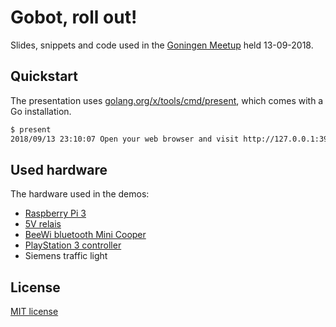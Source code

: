 # Gobot, roll out!

Slides, snippets and code used in the [Goningen
Meetup](https://www.meetup.com/Go-ningen/events/252938443/)
held 13-09-2018.

## Quickstart

The presentation uses
[golang.org/x/tools/cmd/present](https://godoc.org/golang.org/x/tools/cmd/present),
which comes with a Go installation.

``` bash
$ present
2018/09/13 23:10:07 Open your web browser and visit http://127.0.0.1:3999
```

## Used hardware

The hardware used in the demos:

* [Raspberry Pi 3](https://www.raspberrypi.org/products/raspberry-pi-3-model-b-plus/)
* [5V relais](https://www.tinytronics.nl/shop/nl/diversen/relais/5v-relais-4-channel-laag-actief?search=relais)
* [BeeWi bluetooth Mini Cooper](http://voormijnmobiel.nl/product/beewi-bluetooth-mini-cooper-s-android/)
* [PlayStation 3 controller](https://en.wikipedia.org/wiki/PlayStation_3_accessories#DualShock_3)
* Siemens traffic light

## License

[MIT license](LICENSE.md)
